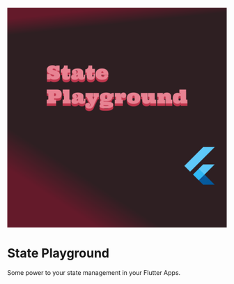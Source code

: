 ![state playground](./media/state-playground.png)

# State Playground

Some power to your state management in your Flutter Apps.